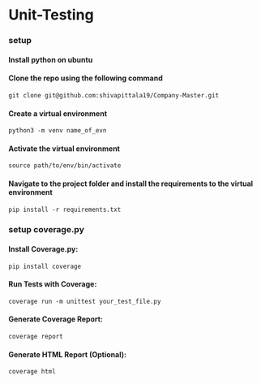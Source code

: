 # Unit-Testing

### setup

#### Install python on ubuntu
#### Clone the repo using the following command
    git clone git@github.com:shivapittala19/Company-Master.git
#### Create a virtual environment 
    python3 -m venv name_of_evn 
#### Activate the virtual environment
    source path/to/env/bin/activate
#### Navigate to the project folder and install the requirements to the virtual environment
    pip install -r requirements.txt

### setup coverage.py
    
#### Install Coverage.py:
    pip install coverage

#### Run Tests with Coverage:
    coverage run -m unittest your_test_file.py

#### Generate Coverage Report:
    coverage report

#### Generate HTML Report (Optional):
    coverage html
